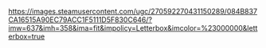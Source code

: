 https://images.steamusercontent.com/ugc/270592270431150289/084B837CA16515A90EC79ACC1F5111D5F830C646/?imw=637&imh=358&ima=fit&impolicy=Letterbox&imcolor=%23000000&letterbox=true
